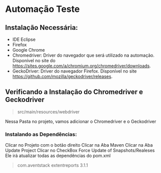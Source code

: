 # Automação Teste

## Instalação Necessária:

- IDE Eclipse
- Firefox
- Google Chrome
- Chromedriver: Driver do navegador que será utilizado na automação. Disponível no site do https://sites.google.com/a/chromium.org/chromedriver/downloads.
- GeckoDriver: Driver do navegador Firefox. Disponível no site https://github.com/mozilla/geckodriver/releases.

## Verificando a Instalação do Chromedriver e Geckodriver

> src/main/resources/webdriver

Nessa Pasta no projeto, vamos adicionar o Chromedriver e o Geckodriver

### Instalando as Dependências:

Clicar no Projeto com o botão direito
Clicar na Aba Maven
Clicar na Aba Update Project
Clicar no CheckBox Force Update of Snapshots/Realeses 
Ele irá atualizar todas as dependências do pom.xml

> <dependencies>
  > <dependency>
  > <groupId>com.aventstack</groupId>
  > <artifactId>extentreports</artifactId>
  > <version>3.1.1</version>  
  > </dependency>
> </dependencies>  
  
  
  
  
      

